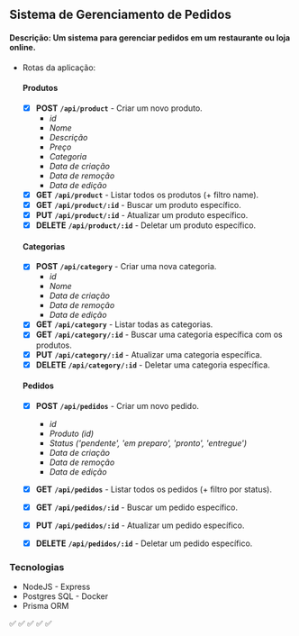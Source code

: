 ## Sistema de Gerenciamento de Pedidos

#### Descrição: Um sistema para gerenciar pedidos em um restaurante ou loja online.    
- Rotas da aplicação:
  #### Produtos
  - [x] **POST** **`/api/product`** - Criar um novo produto.
    - *id*
    - *Nome*
    - *Descrição*
    - *Preço*
    - *Categoria*
    - *Data de criação*
    - *Data de remoção*
    - *Data de edição*
  - [x] **GET** **`/api/product`** - Listar todos os produtos (+ filtro name).
  - [x] **GET** **`/api/product/:id`** - Buscar um produto específico.
  - [x] **PUT** **`/api/product/:id`** - Atualizar um produto específico.
  - [x] **DELETE** **`/api/product/:id`** - Deletar um produto específico.

  #### Categorias
  - [x] **POST** **`/api/category`** - Criar uma nova categoria.
    - *id*
    - *Nome*
    - *Data de criação*
    - *Data de remoção*
    - *Data de edição*
  - [x] **GET** **`/api/category`** - Listar todas as categorias.
  - [x] **GET** **`/api/category/:id`** - Buscar uma categoria específica com os produtos.
  - [x] **PUT** **`/api/category/:id`** - Atualizar uma categoria específica.
  - [x] **DELETE** **`/api/category/:id`** - Deletar uma categoria específica.

  #### Pedidos
  - [x] **POST** **`/api/pedidos`** - Criar um novo pedido.
    - *id*
    - *Produto (id)*
    - *Status ('pendente', 'em preparo', 'pronto', 'entregue')*
    - *Data de criação*
    - *Data de remoção*
    - *Data de edição*
  - [x] **GET** **`/api/pedidos`** - Listar todos os pedidos (+ filtro por status).
  - [x] **GET** **`/api/pedidos/:id`** - Buscar um pedido específico.
  - [x] **PUT** **`/api/pedidos/:id`** - Atualizar um pedido específico.
  - [x] **DELETE** **`/api/pedidos/:id`** - Deletar um pedido específico.


### Tecnologias

- NodeJS - Express
- Postgres SQL - Docker
- Prisma ORM

<!-- Usuários / Auth -->
<!-- Gerar relatório de vendas. (ID do usuário)
    - Relatórios de vendas
        - Quantidade total de itens vendidos
        - Receita total gerada
        - Produtos mais vendidos -->

<!-- Estoque de produtos
  Colocar estoque no banco (default 0)
  Ao criar produto pode criar com estoque
  Ao editar produto pode editar o estoque
  Quando criar uma order, verifica se tem o estoque disponível
  Ao criar order, diminuir o estoque
-->
<!-- Adicionar foto(1) nos produtos -->

<!-- Favoritos (Produtos) --> ✅
<!-- Paginação das listas --> ✅
<!-- Ordenar por preço do produto --> ✅
<!-- Na order, criar um ID (Sequencial) e filtrar pelo mesmo --> ✅
<!-- Ajustar a tipagem dos filtros (tirar "as") --> ✅
<!-- Remover um produto específico do pedido ✅
  - Produto não pode ser deletado se o status igual a "DELIVERED" 
-->
